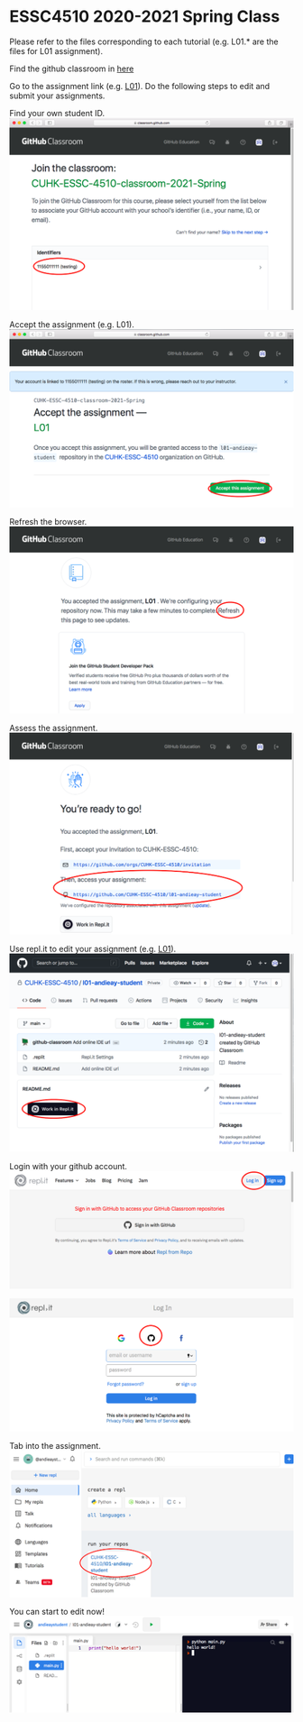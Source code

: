# ESSC4510 2020-2021 Spring Class

Please refer to the files corresponding to each tutorial (e.g. L01.* are the files for L01 assignment).

Find the github classroom in [here](https://classroom.github.com/classrooms/74946822-cuhk-essc-4510-classroom-2021-spring)

Go to the assignment link (e.g. [L01](https://classroom.github.com/a/227byaeX)). Do the following steps to edit and submit your assignments.

Find your own student ID.
![alt text](/img/01.png)

Accept the assignment (e.g. L01).
![alt text](/img/02.png)

Refresh the browser.
![alt text](/img/03.png)

Assess the assignment.
![alt text](/img/04.png)

Use repl.it to edit your assignment (e.g. [L01](https://classroom.github.com/a/227byaeX)).
![alt text](/img/05.png)

Login with your github account.
![alt text](/img/06.png)

![alt text](/img/07.png)

Tab into the assignment.
![alt text](/img/08.png)

You can start to edit now!
![alt text](/img/09.png)

